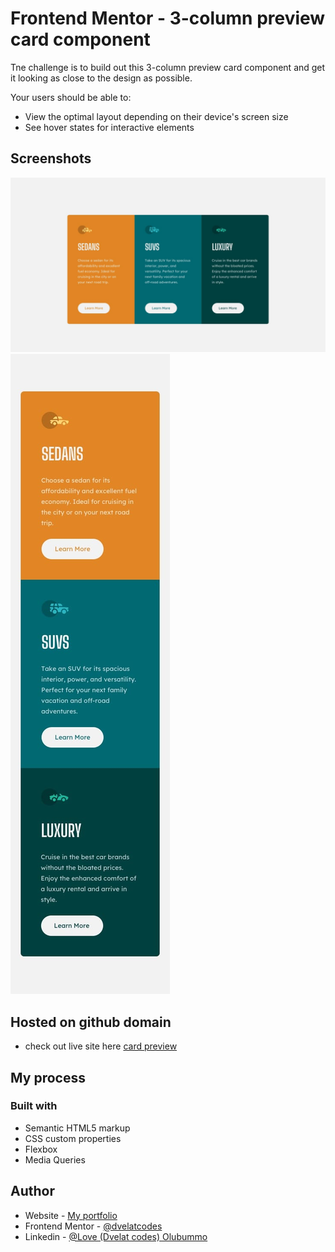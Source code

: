 # Frontend Mentor - 3-column preview card component

Tne challenge is to build out this 3-column preview card component and get it looking as close to the design as possible.

Your users should be able to:

- View the optimal layout depending on their device's screen size
- See hover states for interactive elements

## Screenshots

![alt text](design/desktop-design.jpg)
![alt text](design/mobile-design.jpg)

## Hosted on github domain

- check out live site here [card preview](https://dvelatcodes.github.io/preview_card/)

## My process

### Built with

- Semantic HTML5 markup
- CSS custom properties
- Flexbox
- Media Queries

## Author

- Website - [My portfolio](https://dvelat-portfolio.vercel.app/)
- Frontend Mentor - [@dvelatcodes](https://www.frontendmentor.io/profile/dvelatcodes)
- Linkedin - [@Love (Dvelat codes) Olubummo](https://www.linkedin.com/in/love-olubummo-dvelat/)